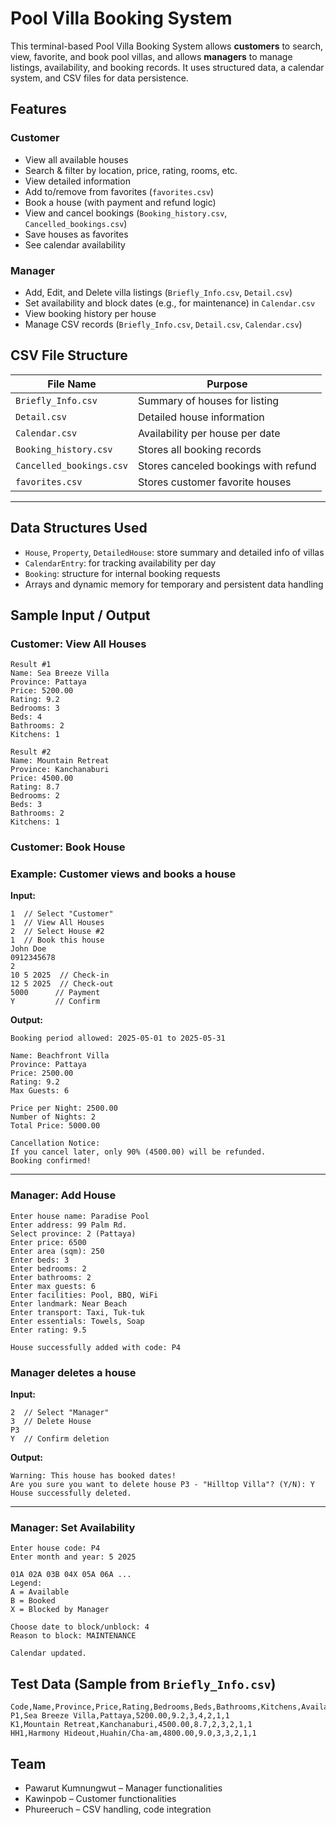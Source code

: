 
# Pool Villa Booking System

This terminal-based Pool Villa Booking System allows **customers** to search, view, favorite, and book pool villas, and allows **managers** to manage listings, availability, and booking records. It uses structured data, a calendar system, and CSV files for data persistence.

## Features

### Customer
- View all available houses
- Search & filter by location, price, rating, rooms, etc.
- View detailed information
- Add to/remove from favorites (`favorites.csv`)
- Book a house (with payment and refund logic)
- View and cancel bookings (`Booking_history.csv`, `Cancelled_bookings.csv`)
- Save houses as favorites
- See calendar availability

### Manager
- Add, Edit, and Delete villa listings (`Briefly_Info.csv`, `Detail.csv`)
- Set availability and block dates (e.g., for maintenance) in `Calendar.csv`
- View booking history per house
- Manage CSV records (`Briefly_Info.csv`, `Detail.csv`, `Calendar.csv`)

## CSV File Structure

| File Name              | Purpose                          |
|------------------------|----------------------------------|
| `Briefly_Info.csv`     | Summary of houses for listing    |
| `Detail.csv`           | Detailed house information       |
| `Calendar.csv`         | Availability per house per date  |
| `Booking_history.csv`  | Stores all booking records       |
| `Cancelled_bookings.csv` | Stores canceled bookings with refund |
| `favorites.csv`        | Stores customer favorite houses  |

---

## Data Structures Used

- `House`, `Property`, `DetailedHouse`: store summary and detailed info of villas
- `CalendarEntry`: for tracking availability per day
- `Booking`: structure for internal booking requests
- Arrays and dynamic memory for temporary and persistent data handling

## Sample Input / Output

### Customer: View All Houses

```
Result #1
Name: Sea Breeze Villa
Province: Pattaya
Price: 5200.00
Rating: 9.2
Bedrooms: 3
Beds: 4
Bathrooms: 2
Kitchens: 1

Result #2
Name: Mountain Retreat
Province: Kanchanaburi
Price: 4500.00
Rating: 8.7
Bedrooms: 2
Beds: 3
Bathrooms: 2
Kitchens: 1
```

### Customer: Book House

### Example: Customer views and books a house

**Input:**
```
1  // Select "Customer"
1  // View All Houses
2  // Select House #2
1  // Book this house
John Doe
0912345678
2
10 5 2025  // Check-in
12 5 2025  // Check-out
5000      // Payment
Y         // Confirm
```

**Output:**
```
Booking period allowed: 2025-05-01 to 2025-05-31

Name: Beachfront Villa
Province: Pattaya
Price: 2500.00
Rating: 9.2
Max Guests: 6

Price per Night: 2500.00
Number of Nights: 2
Total Price: 5000.00

Cancellation Notice:
If you cancel later, only 90% (4500.00) will be refunded.
Booking confirmed!
```

---

### Manager: Add House

```
Enter house name: Paradise Pool
Enter address: 99 Palm Rd.
Select province: 2 (Pattaya)
Enter price: 6500
Enter area (sqm): 250
Enter beds: 3
Enter bedrooms: 2
Enter bathrooms: 2
Enter max guests: 6
Enter facilities: Pool, BBQ, WiFi
Enter landmark: Near Beach
Enter transport: Taxi, Tuk-tuk
Enter essentials: Towels, Soap
Enter rating: 9.5

House successfully added with code: P4
```

### Manager deletes a house

**Input:**
```
2  // Select "Manager"
3  // Delete House
P3
Y  // Confirm deletion
```

**Output:**
```
Warning: This house has booked dates!
Are you sure you want to delete house P3 - "Hilltop Villa"? (Y/N): Y
House successfully deleted.
```

---

### Manager: Set Availability

```
Enter house code: P4
Enter month and year: 5 2025

01A 02A 03B 04X 05A 06A ...
Legend:
A = Available
B = Booked
X = Blocked by Manager

Choose date to block/unblock: 4
Reason to block: MAINTENANCE

Calendar updated.
```

## Test Data (Sample from `Briefly_Info.csv`)

```
Code,Name,Province,Price,Rating,Bedrooms,Beds,Bathrooms,Kitchens,Availability
P1,Sea Breeze Villa,Pattaya,5200.00,9.2,3,4,2,1,1
K1,Mountain Retreat,Kanchanaburi,4500.00,8.7,2,3,2,1,1
HH1,Harmony Hideout,Huahin/Cha-am,4800.00,9.0,3,3,2,1,1
```

## Team
- Pawarut Kumnungwut – Manager functionalities
- Kawinpob – Customer functionalities
- Phureeruch – CSV handling, code integration


